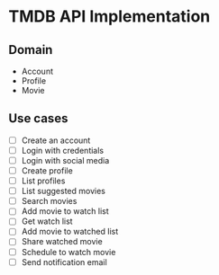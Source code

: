 # TMDB API Implementation

## Domain

- Account
- Profile
- Movie

## Use cases

- [ ] Create an account
- [ ] Login with credentials
- [ ] Login with social media
- [ ] Create profile
- [ ] List profiles
- [ ] List suggested movies
- [ ] Search movies
- [ ] Add movie to watch list
- [ ] Get watch list
- [ ] Add movie to watched list
- [ ] Share watched movie
- [ ] Schedule to watch movie
- [ ] Send notification email
